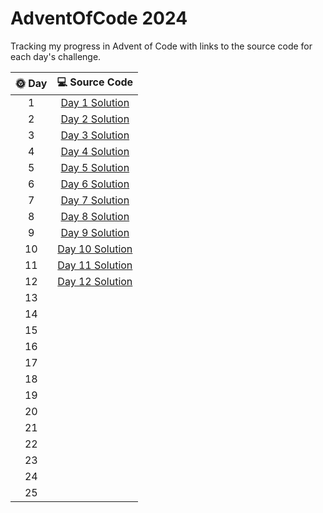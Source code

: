 # AdventOfCode 2024

Tracking my progress in Advent of Code with links to the source code for each day's challenge.

| 🌞 Day |                                                    💻 Source Code                                                    |
|:------:|:--------------------------------------------------------------------------------------------------------------------:|
|   1    |  [Day 1 Solution](https://github.com/see-quick/AdventOfCode/blob/main/_2024/src/main/java/advent/of/code/Day1.java)  |
|   2    |  [Day 2 Solution](https://github.com/see-quick/AdventOfCode/blob/main/_2024/src/main/java/advent/of/code/Day2.java)  |
|   3    |  [Day 3 Solution](https://github.com/see-quick/AdventOfCode/blob/main/_2024/src/main/java/advent/of/code/Day3.java)  |
|   4    |  [Day 4 Solution](https://github.com/see-quick/AdventOfCode/blob/main/_2024/src/main/java/advent/of/code/Day4.java)  |
|   5    |  [Day 5 Solution](https://github.com/see-quick/AdventOfCode/blob/main/_2024/src/main/java/advent/of/code/Day5.java)  |
|   6    |  [Day 6 Solution](https://github.com/see-quick/AdventOfCode/blob/main/_2024/src/main/java/advent/of/code/Day6.java)  |
|   7    |  [Day 7 Solution](https://github.com/see-quick/AdventOfCode/blob/main/_2024/src/main/java/advent/of/code/Day7.java)  |
|   8    |  [Day 8 Solution](https://github.com/see-quick/AdventOfCode/blob/main/_2024/src/main/java/advent/of/code/Day8.java)  |
|   9    |  [Day 9 Solution](https://github.com/see-quick/AdventOfCode/blob/main/_2024/src/main/java/advent/of/code/Day9.java)  |
|   10   | [Day 10 Solution](https://github.com/see-quick/AdventOfCode/blob/main/_2024/src/main/java/advent/of/code/Day10.java) |
|   11   | [Day 11 Solution](https://github.com/see-quick/AdventOfCode/blob/main/_2024/src/main/java/advent/of/code/Day11.java) |
|   12   | [Day 12 Solution](https://github.com/see-quick/AdventOfCode/blob/main/_2024/src/main/java/advent/of/code/Day12.java) |
|   13   |                                                                                                                      |
|   14   |                                                                                                                      |
|   15   |                                                                                                                      |
|   16   |                                                                                                                      |
|   17   |                                                                                                                      |
|   18   |                                                                                                                      |
|   19   |                                                                                                                      |
|   20   |                                                                                                                      |
|   21   |                                                                                                                      |
|   22   |                                                                                                                      |
|   23   |                                                                                                                      |
|   24   |                                                                                                                      |
|   25   |                                                                                                                      |